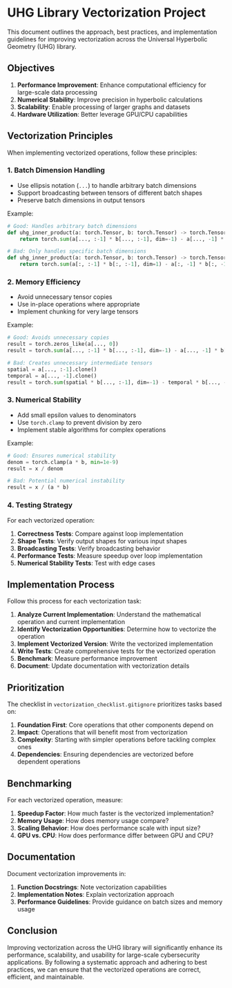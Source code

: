 # UHG Library Vectorization Project

This document outlines the approach, best practices, and implementation guidelines for improving vectorization across the Universal Hyperbolic Geometry (UHG) library.

## Objectives

1. **Performance Improvement**: Enhance computational efficiency for large-scale data processing
2. **Numerical Stability**: Improve precision in hyperbolic calculations
3. **Scalability**: Enable processing of larger graphs and datasets
4. **Hardware Utilization**: Better leverage GPU/CPU capabilities

## Vectorization Principles

When implementing vectorized operations, follow these principles:

### 1. Batch Dimension Handling

- Use ellipsis notation (`...`) to handle arbitrary batch dimensions
- Support broadcasting between tensors of different batch shapes
- Preserve batch dimensions in output tensors

Example:
```python
# Good: Handles arbitrary batch dimensions
def uhg_inner_product(a: torch.Tensor, b: torch.Tensor) -> torch.Tensor:
    return torch.sum(a[..., :-1] * b[..., :-1], dim=-1) - a[..., -1] * b[..., -1]

# Bad: Only handles specific batch dimensions
def uhg_inner_product(a: torch.Tensor, b: torch.Tensor) -> torch.Tensor:
    return torch.sum(a[:, :-1] * b[:, :-1], dim=1) - a[:, -1] * b[:, -1]
```

### 2. Memory Efficiency

- Avoid unnecessary tensor copies
- Use in-place operations where appropriate
- Implement chunking for very large tensors

Example:
```python
# Good: Avoids unnecessary copies
result = torch.zeros_like(a[..., 0])
result = torch.sum(a[..., :-1] * b[..., :-1], dim=-1) - a[..., -1] * b[..., -1]

# Bad: Creates unnecessary intermediate tensors
spatial = a[..., :-1].clone()
temporal = a[..., -1].clone()
result = torch.sum(spatial * b[..., :-1], dim=-1) - temporal * b[..., -1]
```

### 3. Numerical Stability

- Add small epsilon values to denominators
- Use `torch.clamp` to prevent division by zero
- Implement stable algorithms for complex operations

Example:
```python
# Good: Ensures numerical stability
denom = torch.clamp(a * b, min=1e-9)
result = x / denom

# Bad: Potential numerical instability
result = x / (a * b)
```

### 4. Testing Strategy

For each vectorized operation:

1. **Correctness Tests**: Compare against loop implementation
2. **Shape Tests**: Verify output shapes for various input shapes
3. **Broadcasting Tests**: Verify broadcasting behavior
4. **Performance Tests**: Measure speedup over loop implementation
5. **Numerical Stability Tests**: Test with edge cases

## Implementation Process

Follow this process for each vectorization task:

1. **Analyze Current Implementation**: Understand the mathematical operation and current implementation
2. **Identify Vectorization Opportunities**: Determine how to vectorize the operation
3. **Implement Vectorized Version**: Write the vectorized implementation
4. **Write Tests**: Create comprehensive tests for the vectorized operation
5. **Benchmark**: Measure performance improvement
6. **Document**: Update documentation with vectorization details

## Prioritization

The checklist in `vectorization_checklist.gitignore` prioritizes tasks based on:

1. **Foundation First**: Core operations that other components depend on
2. **Impact**: Operations that will benefit most from vectorization
3. **Complexity**: Starting with simpler operations before tackling complex ones
4. **Dependencies**: Ensuring dependencies are vectorized before dependent operations

## Benchmarking

For each vectorized operation, measure:

1. **Speedup Factor**: How much faster is the vectorized implementation?
2. **Memory Usage**: How does memory usage compare?
3. **Scaling Behavior**: How does performance scale with input size?
4. **GPU vs. CPU**: How does performance differ between GPU and CPU?

## Documentation

Document vectorization improvements in:

1. **Function Docstrings**: Note vectorization capabilities
2. **Implementation Notes**: Explain vectorization approach
3. **Performance Guidelines**: Provide guidance on batch sizes and memory usage

## Conclusion

Improving vectorization across the UHG library will significantly enhance its performance, scalability, and usability for large-scale cybersecurity applications. By following a systematic approach and adhering to best practices, we can ensure that the vectorized operations are correct, efficient, and maintainable. 